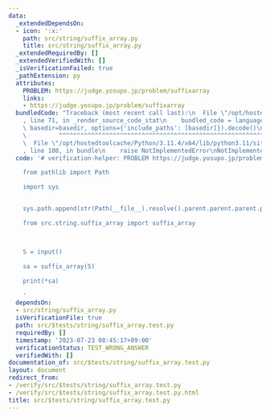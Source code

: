 ```yaml
---
data:
  _extendedDependsOn:
  - icon: ':x:'
    path: src/string/suffix_array.py
    title: src/string/suffix_array.py
  _extendedRequiredBy: []
  _extendedVerifiedWith: []
  _isVerificationFailed: true
  _pathExtension: py
  attributes:
    PROBLEM: https://judge.yosupo.jp/problem/suffixarray
    links:
    - https://judge.yosupo.jp/problem/suffixarray
  bundledCode: "Traceback (most recent call last):\n  File \"/opt/hostedtoolcache/Python/3.11.4/x64/lib/python3.11/site-packages/onlinejudge_verify/documentation/build.py\"\
    , line 71, in _render_source_code_stat\n    bundled_code = language.bundle(stat.path,\
    \ basedir=basedir, options={'include_paths': [basedir]}).decode()\n          \
    \         ^^^^^^^^^^^^^^^^^^^^^^^^^^^^^^^^^^^^^^^^^^^^^^^^^^^^^^^^^^^^^^^^^^^^^^^^^^^^^^^^^\n\
    \  File \"/opt/hostedtoolcache/Python/3.11.4/x64/lib/python3.11/site-packages/onlinejudge_verify/languages/python.py\"\
    , line 108, in bundle\n    raise NotImplementedError\nNotImplementedError\n"
  code: '# verification-helper: PROBLEM https://judge.yosupo.jp/problem/suffixarray

    from pathlib import Path

    import sys


    sys.path.append(str(Path(__file__).resolve().parent.parent.parent.parent))

    from src.string.suffix_array import suffix_array



    S = input()

    sa = suffix_array(S)

    print(*sa)

    '
  dependsOn:
  - src/string/suffix_array.py
  isVerificationFile: true
  path: src/$tests/string/suffix_array.test.py
  requiredBy: []
  timestamp: '2023-07-23 08:45:17+09:00'
  verificationStatus: TEST_WRONG_ANSWER
  verifiedWith: []
documentation_of: src/$tests/string/suffix_array.test.py
layout: document
redirect_from:
- /verify/src/$tests/string/suffix_array.test.py
- /verify/src/$tests/string/suffix_array.test.py.html
title: src/$tests/string/suffix_array.test.py
---
```

